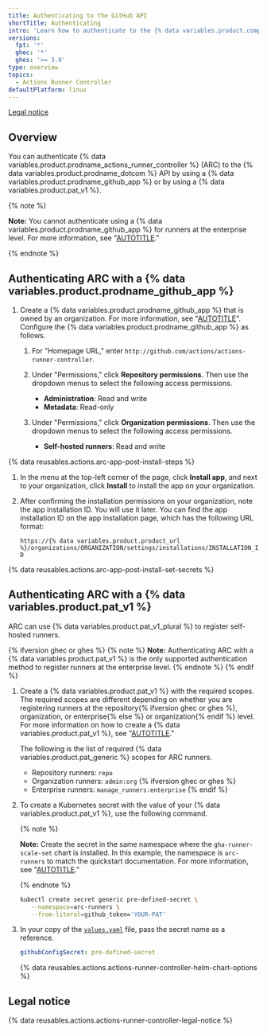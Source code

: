 ```yaml
---
title: Authenticating to the GitHub API
shortTitle: Authenticating
intro: 'Learn how to authenticate to the {% data variables.product.company_short %} API to use {% data variables.product.prodname_actions_runner_controller %} with {% data variables.location.product_location %}.'
versions:
  fpt: '*'
  ghec: '*'
  ghes: '>= 3.9'
type: overview
topics:
  - Actions Runner Controller
defaultPlatform: linux
---
```


[Legal notice](#legal-notice)

## Overview

You can authenticate {% data variables.product.prodname_actions_runner_controller %} (ARC) to the {% data variables.product.prodname_dotcom %} API by using a {% data variables.product.prodname_github_app %} or by using a {% data variables.product.pat_v1 %}.

{% note %}

**Note:** You cannot authenticate using a {% data variables.product.prodname_github_app %} for runners at the enterprise level. For more information, see "[AUTOTITLE](/actions/hosting-your-own-runners/managing-self-hosted-runners/managing-access-to-self-hosted-runners-using-groups#about-runner-groups)."

{% endnote %}

## Authenticating ARC with a {% data variables.product.prodname_github_app %}

1. Create a {% data variables.product.prodname_github_app %} that is owned by an organization. For more information, see "[AUTOTITLE](/apps/creating-github-apps/creating-github-apps/creating-a-github-app)". Configure the {% data variables.product.prodname_github_app %} as follows.

   1. For "Homepage URL," enter `http://github.com/actions/actions-runner-controller`.

   1. Under "Permissions," click **Repository permissions**. Then use the dropdown menus to select the following access permissions.
      - **Administration**: Read and write
      - **Metadata**: Read-only

   1. Under "Permissions," click **Organization permissions**. Then use the dropdown menus to select the following access permissions.
      - **Self-hosted runners**: Read and write

{% data reusables.actions.arc-app-post-install-steps %}

1. In the menu at the top-left corner of the page, click **Install app**, and next to your organization, click **Install** to install the app on your organization.

1. After confirming the installation permissions on your organization, note the app installation ID. You will use it later. You can find the app installation ID on the app installation page, which has the following URL format:

   `https://{% data variables.product.product_url %}/organizations/ORGANIZATION/settings/installations/INSTALLATION_ID`

{% data reusables.actions.arc-app-post-install-set-secrets %}

## Authenticating ARC with a {% data variables.product.pat_v1 %}

ARC can use {% data variables.product.pat_v1_plural %} to register self-hosted runners.

{% ifversion ghec or ghes %}
{% note %}
**Note:** Authenticating ARC with a {% data variables.product.pat_v1 %} is the only supported authentication method to register runners at the enterprise level.
{% endnote %}
{% endif %}

1. Create a {% data variables.product.pat_v1 %} with the required scopes. The required scopes are different depending on whether you are registering runners at the repository{% ifversion ghec or ghes %}, organization, or enterprise{% else %} or organization{% endif %} level. For more information on how to create a {% data variables.product.pat_v1 %}, see "[AUTOTITLE](/authentication/keeping-your-account-and-data-secure/creating-a-personal-access-token#creating-a-personal-access-token-classic)."

    The following is the list of required {% data variables.product.pat_generic %} scopes for ARC runners.
    - Repository runners: `repo`
    - Organization runners: `admin:org`
    {% ifversion ghec or ghes %}
    - Enterprise runners: `manage_runners:enterprise`
    {% endif %}
1. To create a Kubernetes secret with the value of your {% data variables.product.pat_v1 %}, use the following command.

   {% note %}
   
   **Note:** Create the secret in the same namespace where the `gha-runner-scale-set` chart is installed. In this example, the namespace is `arc-runners` to match the quickstart documentation. For more information, see "[AUTOTITLE](/actions/hosting-your-own-runners/managing-self-hosted-runners-with-actions-runner-controller/quickstart-for-actions-runner-controller#configuring-a-runner-scale-set)."
   
   {% endnote %}
   
   ```bash copy
   kubectl create secret generic pre-defined-secret \
      --namespace=arc-runners \
      --from-literal=github_token='YOUR-PAT'
   ```

1. In your copy of the [`values.yaml`](https://github.com/actions/actions-runner-controller/blob/master/charts/gha-runner-scale-set/values.yaml) file, pass the secret name as a reference.

   ```yaml
   githubConfigSecret: pre-defined-secret
   ```

   {% data reusables.actions.actions-runner-controller-helm-chart-options %}

## Legal notice

{% data reusables.actions.actions-runner-controller-legal-notice %}

